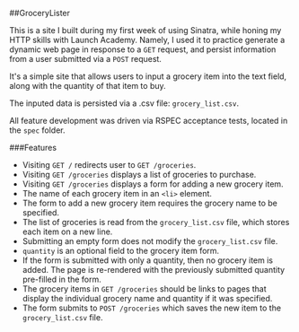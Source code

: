 ##GroceryLister

This is a site I built during my first week of using Sinatra, while honing my HTTP skills with Launch Academy. Namely, I used it to practice generate a dynamic web page in response to a `GET` request, and persist information from a user submitted via a `POST` request.

It's a simple site that allows users to input a grocery item into the text field, along with the quantity of that item to buy.

The inputed data is persisted via a .csv file: `grocery_list.csv`.

All feature development was driven via RSPEC acceptance tests, located in the `spec` folder.

###Features
* Visiting `GET /` redirects user to `GET /groceries`.
* Visiting `GET /groceries` displays a list of groceries to purchase.
* Visiting `GET /groceries` displays a form for adding a new grocery item.
* The name of each grocery item in an `<li>` element.
* The form to add a new grocery item requires the grocery name to be specified.
* The list of groceries is read from the `grocery_list.csv` file, which stores each item on a new line.
* Submitting an empty form does not modify the `grocery_list.csv` file.
* `quantity` is an optional field to the grocery item form.
* If the form is submitted with only a quantity, then no grocery item is added. The page is re-rendered with the previously submitted quantity pre-filled in the form.
* The grocery items in `GET /groceries` should be links to pages that display the individual grocery name and quantity if it was specified.
* The form submits to `POST /groceries` which saves the new item to the `grocery_list.csv` file.
